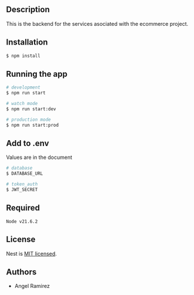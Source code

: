 ## Description

This is the backend for the services asociated with the ecommerce project.

## Installation

```bash
$ npm install
```

## Running the app

```bash
# development
$ npm run start

# watch mode
$ npm run start:dev

# production mode
$ npm run start:prod
```

## Add to .env

Values are in the document

```bash
# database
$ DATABASE_URL

# token_auth
$ JWT_SECRET

```

## Required

```
Node v21.6.2
```

## License

Nest is [MIT licensed](LICENSE).

## Authors

- Angel Ramirez
